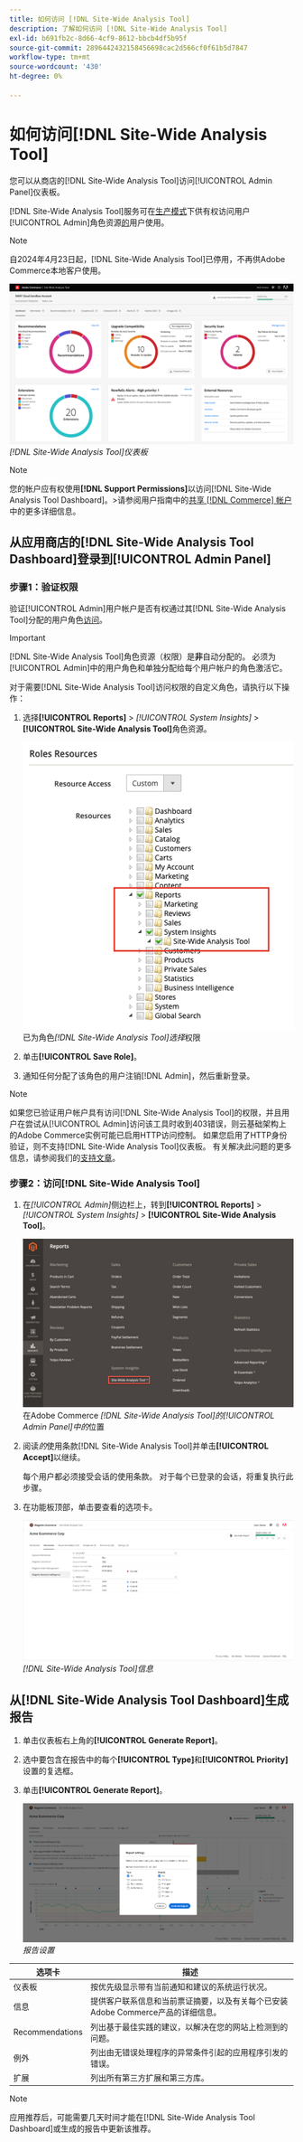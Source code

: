 ```yaml
---
title: 如何访问 [!DNL Site-Wide Analysis Tool]
description: 了解如何访问 [!DNL Site-Wide Analysis Tool]
exl-id: b691fb2c-8d66-4cf9-8612-bbcb4df5b95f
source-git-commit: 2896442432158456698cac2d566cf0f61b5d7847
workflow-type: tm+mt
source-wordcount: '430'
ht-degree: 0%

---
```


# 如何访问[!DNL Site-Wide Analysis Tool]

您可以从商店的[!DNL Site-Wide Analysis Tool]访问[!UICONTROL Admin Panel]仪表板。

[!DNL Site-Wide Analysis Tool]服务可在[生产模式](https://experienceleague.adobe.com/zh-hans/docs/commerce-admin/systems/tools/developer-tools#operation-modes)下供有权访问用户[!UICONTROL Admin]角色资源[的](https://experienceleague.adobe.com/zh-hans/docs/commerce-admin/systems/user-accounts/permissions-user-roles)用户使用。

>[!NOTE]
>
>自2024年4月23日起，[!DNL Site-Wide Analysis Tool]已停用，不再供Adobe Commerce本地客户使用。


![站点范围分析仪表板](../../assets/tools/site-wide-analysis-tool-dashboard.png)
*[!DNL Site-Wide Analysis Tool]仪表板*

>[!NOTE]
>
>您的帐户应有权使用&#x200B;**[!DNL Support Permissions]**&#x200B;以访问[!DNL Site-Wide Analysis Tool Dashboard]。
>&#x200B;>请参阅用户指南中的[共享 [!DNL Commerce] 帐户](https://experienceleague.adobe.com/docs/commerce-admin/start/commerce-account/commerce-account-share.html?lang=zh-Hans)中的更多详细信息。

## 从应用商店的[!DNL Site-Wide Analysis Tool Dashboard]登录到[!UICONTROL Admin Panel]

### 步骤1：验证权限

验证[!UICONTROL Admin]用户帐户是否有权通过其[!DNL Site-Wide Analysis Tool]分配的用户角色[访问](https://experienceleague.adobe.com/zh-hans/docs/commerce-admin/systems/user-accounts/permissions-user-roles)。

>[!IMPORTANT]
>
>[!DNL Site-Wide Analysis Tool]角色资源（权限）是&#x200B;**非**&#x200B;自动分配的。 必须为[!UICONTROL Admin]中的用户角色和单独分配给每个用户帐户的角色激活它。

对于需要[!DNL Site-Wide Analysis Tool]访问权限的自定义角色，请执行以下操作：

1. 选择&#x200B;**[!UICONTROL Reports]** > *[!UICONTROL System Insights]* > **[!UICONTROL Site-Wide Analysis Tool]**&#x200B;角色资源。

   ![站点范围分析仪表板](../../assets/tools/swat-role-access.png)
   已为角色&#x200B;*[!DNL Site-Wide Analysis Tool]选择*&#x200B;权限

1. 单击&#x200B;**[!UICONTROL Save Role]**。

1. 通知任何分配了该角色的用户注销[!DNL Admin]，然后重新登录。

>[!NOTE]
>
>如果您已验证用户帐户具有访问[!DNL Site-Wide Analysis Tool]的权限，并且用户在尝试从[!UICONTROL Admin]访问该工具时收到403错误，则云基础架构上的Adobe Commerce实例可能已启用HTTP访问控制。 如果您启用了HTTP身份验证，则不支持[!DNL Site-Wide Analysis Tool]仪表板。 有关解决此问题的更多信息，请参阅我们的[支持文章](https://experienceleague.adobe.com/zh-hans/docs/commerce-knowledge-base/kb/troubleshooting/miscellaneous/403-errors-when-accessing-site-wide-analysis-tool-on-magento)。

### 步骤2：访问[!DNL Site-Wide Analysis Tool]

1. 在&#x200B;*[!UICONTROL Admin]*&#x200B;侧边栏上，转到&#x200B;**[!UICONTROL Reports]** > *[!UICONTROL System Insights]* > **[!UICONTROL Site-Wide Analysis Tool]**。

   ![站点范围分析仪表板](../../assets/tools/ac-admin-panel-marked.jpg)
   在Adobe Commerce *[!DNL Site-Wide Analysis Tool]的[!UICONTROL Admin Panel]中的*&#x200B;位置

1. 阅读&#x200B;*的*&#x200B;使用条款[!DNL Site-Wide Analysis Tool]并单击&#x200B;**[!UICONTROL Accept]**&#x200B;以继续。

   每个用户都必须接受会话的使用条款。 对于每个已登录的会话，将重复执行此步骤。


1. 在功能板顶部，单击要查看的选项卡。

   ![站点范围分析仪表板](../../assets/tools/swat-information-tab.png)
   *[!DNL Site-Wide Analysis Tool]信息*

## 从[!DNL Site-Wide Analysis Tool Dashboard]生成报告

1. 单击仪表板右上角的&#x200B;**[!UICONTROL Generate Report]**。

1. 选中要包含在报告中的每个&#x200B;**[!UICONTROL Type]**&#x200B;和&#x200B;**[!UICONTROL Priority]**&#x200B;设置的复选框。

1. 单击&#x200B;**[!UICONTROL Generate Report]**。

   ![站点范围分析仪表板](../../assets/tools/swat-report-settings.png)
   *报告设置*

| 选项卡 | 描述 |
| --- | --- |
| 仪表板 | 按优先级显示带有当前通知和建议的系统运行状况。 |
| 信息 | 提供客户联系信息和当前票证摘要，以及有关每个已安装Adobe Commerce产品的详细信息。 |
| Recommendations | 列出基于最佳实践的建议，以解决在您的网站上检测到的问题。 |
| 例外 | 列出由无错误处理程序的异常条件引起的应用程序引发的错误。 |
| 扩展 | 列出所有第三方扩展和第三方库。 |

>[!NOTE]
>
>应用推荐后，可能需要几天时间才能在[!DNL Site-Wide Analysis Tool Dashboard]或生成的报告中更新该推荐。
